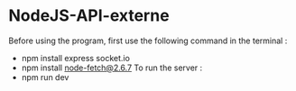 # NodeJS-API-externe
Before using the program, first use the following command in the terminal :
- npm install express socket.io
- npm install node-fetch@2.6.7
To run the server : 
- npm run dev


